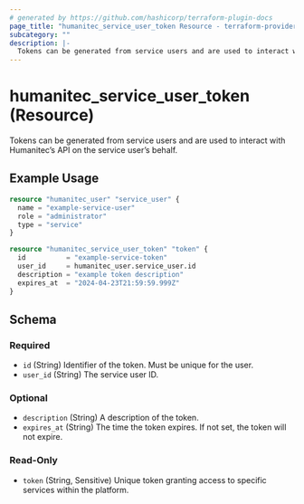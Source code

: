 ```yaml
---
# generated by https://github.com/hashicorp/terraform-plugin-docs
page_title: "humanitec_service_user_token Resource - terraform-provider-humanitec"
subcategory: ""
description: |-
  Tokens can be generated from service users and are used to interact with Humanitec’s API on the service user’s behalf.
---
```


# humanitec_service_user_token (Resource)

Tokens can be generated from service users and are used to interact with Humanitec’s API on the service user’s behalf.

## Example Usage

```terraform
resource "humanitec_user" "service_user" {
  name = "example-service-user"
  role = "administrator"
  type = "service"
}

resource "humanitec_service_user_token" "token" {
  id          = "example-service-token"
  user_id     = humanitec_user.service_user.id
  description = "example token description"
  expires_at  = "2024-04-23T21:59:59.999Z"
}
```

<!-- schema generated by tfplugindocs -->
## Schema

### Required

- `id` (String) Identifier of the token. Must be unique for the user.
- `user_id` (String) The service user ID.

### Optional

- `description` (String) A description of the token.
- `expires_at` (String) The time the token expires. If not set, the token will not expire.

### Read-Only

- `token` (String, Sensitive) Unique token granting access to specific services within the platform.
